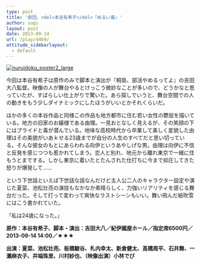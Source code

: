 ```yaml
---
type: post
title: '劇団、<del>本谷有希子</del>『ぬるい毒』'
author: sugi
layout: post
date: 2013-09-14
url: /play/4469/
attitude_sidebarlayout:
  - default
---
```

<a href="http://i1.wp.com/asharpminor.com/wp-content/uploads/2013/09/nuruidoku_poster2_large.jpg" onclick="_gaq.push(['_trackEvent', 'outbound-article', 'http://asharpminor.com/wp-content/uploads/2013/09/nuruidoku_poster2_large.jpg', '']);" ><img src="http://i1.wp.com/asharpminor.com/wp-content/uploads/2013/09/nuruidoku_poster2_large.jpg?resize=211%2C300" alt="nuruidoku_poster2_large" class="alignleft size-medium wp-image-4471" data-recalc-dims="1" /></a>

今回は本谷有希子は原作のみで脚本と演出が『桐島、部活やめるってよ』の吉田大八監督。映像の人が舞台やるとけっこう微妙なことが多いので、どうかなと思っていたが、すばらしい仕上がりで驚いた。あら探しでいうと、舞台空間での人の動きをもう少しダイナミックにしたほうがいいとかそれくらいだ。

ほかの多くの本谷作品と同様この作品も地方都市に住む若い女性の鬱屈を描いている。地方の旧家のお嬢様である由理。一見おとなしく見えるが、その笑顔の下にはプライドと毒が潜んでいる。地味な高校時代から卒業して美しく変貌した由理はその美貌がいあｋせる23歳までが自分の人生のすべてだと思い切っている。そんな彼女のもとにあらわれる向伊というあやしげな男。由理は向伊に不信と反発を感じつつも惹かれてしまう。恋人と別れ、地元から離れ東京で一緒に住もうとまでする。しかし東京に着いたとたんされた仕打ちに今まで抑圧してきた怒りが爆発して……

という下世話といえば下世話な話なんだけど主人公二人のキャラクター設定や演じた夏菜、池松壮亮の演技もなかなか素晴らしく、力強いリアリティを感じる舞台だった。そして打って変わって爽快なラストシーンもいい。舞い飛んだ紙吹雪にはこう書かれていた。

「私は24歳になった。」

**原作：本谷有希子、脚本・演出：吉田大八／紀伊國屋ホール／指定席6500円／2013-09-14 14:00／★★★**

**出演：夏菜、池松壮亮、板橋駿谷、札内幸太、新倉健太、高橋周平、石井舞、一瀬麻衣子、井端珠里、川村紗也、（映像出演）小林でび**
